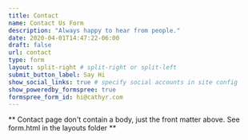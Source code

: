 ```yaml
---
title: Contact
name: Contact Us Form
description: "Always happy to hear from people."
date: 2020-04-01T14:47:22-06:00
draft: false
url: contact
type: form
layout: split-right # split-right or split-left
submit_button_label: Say Hi
show_social_links: true # specify social accounts in site config
show_poweredby_formspree: true
formspree_form_id: hi@cathyr.com
---
```


** Contact page don't contain a body, just the front matter above.
See form.html in the layouts folder **
